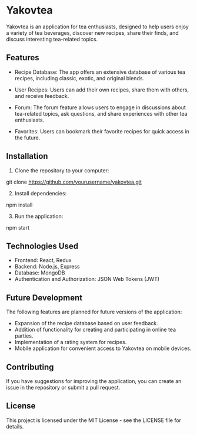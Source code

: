  # Yakovtea

Yakovtea is an application for tea enthusiasts, designed to help users enjoy a variety of tea beverages, discover new recipes, share their finds, and discuss interesting tea-related topics.

## Features

- Recipe Database: The app offers an extensive database of various tea recipes, including classic, exotic, and original blends.
  
- User Recipes: Users can add their own recipes, share them with others, and receive feedback.
  
- Forum: The forum feature allows users to engage in discussions about tea-related topics, ask questions, and share experiences with other tea enthusiasts.
  
- Favorites: Users can bookmark their favorite recipes for quick access in the future.

## Installation

1. Clone the repository to your computer:

git clone https://github.com/yourusername/yakovtea.git

2. Install dependencies:

npm install

3. Run the application:

npm start

## Technologies Used

- Frontend: React, Redux
- Backend: Node.js, Express
- Database: MongoDB
- Authentication and Authorization: JSON Web Tokens (JWT)

## Future Development

The following features are planned for future versions of the application:

- Expansion of the recipe database based on user feedback.
- Addition of functionality for creating and participating in online tea parties.
- Implementation of a rating system for recipes.
- Mobile application for convenient access to Yakovtea on mobile devices.

## Contributing

If you have suggestions for improving the application, you can create an issue in the repository or submit a pull request.

## License

This project is licensed under the MIT License - see the LICENSE file for details.

